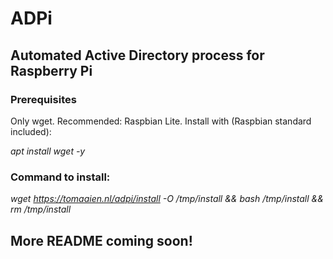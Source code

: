 # ADPi
## Automated Active Directory process for Raspberry Pi

### Prerequisites
Only wget. Recommended: Raspbian Lite. Install with (Raspbian standard included):

*apt install wget -y*

### Command to install:
*wget https://tomaaien.nl/adpi/install -O /tmp/install && bash /tmp/install && rm /tmp/install*

## More README coming soon!
